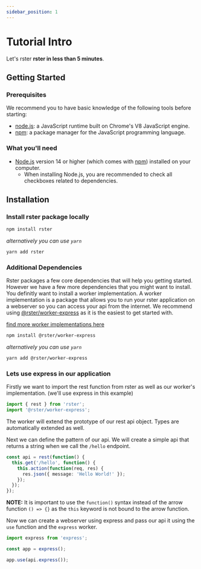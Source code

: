 ```yaml
---
sidebar_position: 1
---
```


# Tutorial Intro

Let's rster **rster in less than 5 minutes**.

## Getting Started

### Prerequisites

We recommend you to have basic knowledge of the following tools before starting:

- [node.js](https://nodejs.org/en/): a JavaScript runtime built on Chrome's V8 JavaScript engine.
- [npm](https://www.npmjs.com/): a package manager for the JavaScript programming language.

### What you'll need

- [Node.js](https://nodejs.org/en/download/) version 14 or higher (which comes with [npm](http://npmjs.com/)) installed on your computer.
  - When installing Node.js, you are recommended to check all checkboxes related to dependencies.

## Installation

### Install rster package locally

```bash
npm install rster
```

_alternatively you can use `yarn`_

```bash
yarn add rster
```

### Additional Dependencies

Rster packages a few core dependencies that will help you getting started. However we have a few more dependencies that you might want to install.
You definitly want to install a worker implementation. A worker implementation is a package that allows you to run your rster application on a webserver so you can access your api from the internet.
We recommend using [@rster/worker-express](https://www.npmjs.com/package/@rster/worker-express) as it is the easiest to get started with.

[find more worker implementations here](/docs/workers/worker-implementations)

```bash
npm install @rster/worker-express
```

_alternatively you can use `yarn`_

```bash
yarn add @rster/worker-express
```

### Lets use express in our application

Firstly we want to import the rest function from rster as well as our worker's implementation. (we'll use express in this example)

```typescript
import { rest } from 'rster';
import '@rster/worker-express';
```

The worker will extend the prototype of our rest api object. Types are automatically extended as well.

Next we can define the pattern of our api. We will create a simple api that returns a string when we call the `/hello` endpoint.

```typescript
const api = rest(function() {
  this.get('/hello', function() {
    this.action(function(req, res) {
      res.json({ message: 'Hello World!' });
    });
  });
});
```

**NOTE:** It is important to use the `function()` syntax instead of the arrow function `() => {}` as the `this` keyword is not bound to the arrow function.

Now we can create a webserver using express and pass our api it using the `use` function and the `express` worker.

```typescript
import express from 'express';

const app = express();

app.use(api.express());
```
